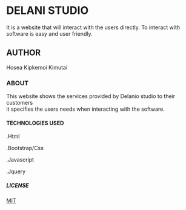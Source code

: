 # DELANI STUDIO
It is a website that will interact with the users directly.
To interact with software is easy and user friendly.

## AUTHOR

Hosea Kipkemoi Kimutai

### ABOUT

This website shows the services provided by Delanio studio to their customers  
it specifies the users needs when interacting with the software. 


#### TECHNOLOGIES USED

.Html

.Bootstrap/Css

.Javascript

.Jquery

##### LICENSE 

[MIT](https://github.com/Kemboihosea/project3/commit/03a0e29df7677267bbfbac065043172ac6edd4eb)


